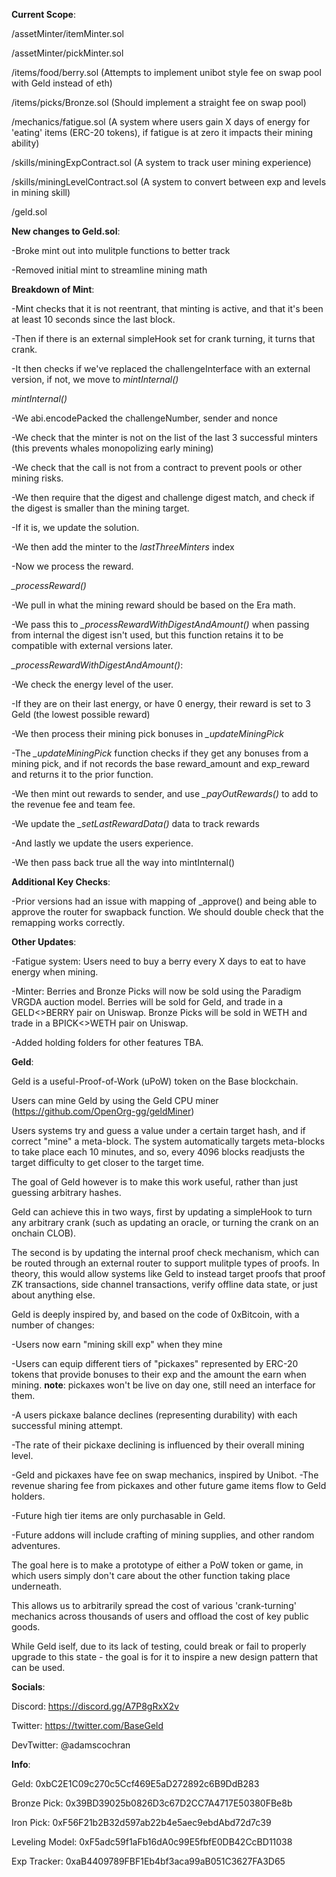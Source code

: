 
**Current Scope**:

/assetMinter/itemMinter.sol

/assetMinter/pickMinter.sol

/items/food/berry.sol (Attempts to implement unibot style fee on swap pool with Geld instead of eth)

/items/picks/Bronze.sol (Should implement a straight fee on swap pool)

/mechanics/fatigue.sol (A system where users gain X days of energy for 'eating' items (ERC-20 tokens), if fatigue is at zero it impacts their mining ability)

/skills/miningExpContract.sol (A system to track user mining experience)

/skills/miningLevelContract.sol (A system to convert between exp and levels in mining skill)

/geld.sol

**New changes to Geld.sol**:

-Broke mint out into mulitple functions to better track

-Removed initial mint to streamline mining math


**Breakdown of Mint**:

-Mint checks that it is not reentrant, that minting is active, and that it's been at least 10 seconds since the last block.

-Then if there is an external simpleHook set for crank turning, it turns that crank.

-It then checks if we've replaced the challengeInterface with an external version, if not, we move to *mintInternal()*


*mintInternal()*

-We abi.encodePacked the challengeNumber, sender and nonce

-We check that the minter is not on the list of the last 3 successful minters (this prevents whales monopolizing early mining)

-We check that the call is not from a contract to prevent pools or other mining risks.

-We then require that the digest and challenge digest match, and check if the digest is smaller than the mining target.

-If it is, we update the solution.

-We then add the minter to the *lastThreeMinters* index

-Now we process the reward.

*_processReward()*

-We pull in what the mining reward should be based on the Era math.

-We pass this to *_processRewardWithDigestAndAmount()* when passing from internal the digest isn't used, but this function retains it to be compatible with external versions later.

*_processRewardWithDigestAndAmount()*:

-We check the energy level of the user.

-If they are on their last energy, or have 0 energy, their reward is set to 3 Geld (the lowest possible reward)

-We then process their mining pick bonuses in *_updateMiningPick*

-The *_updateMiningPick* function checks if they get any bonuses from a mining pick, and if not records the base reward_amount and exp_reward and returns it to the prior function.

-We then mint out rewards to sender, and use *_payOutRewards()* to add to the revenue fee and team fee.

-We update the *_setLastRewardData()* data to track rewards

-And lastly we update the users experience.

-We then pass back true all the way into mintInternal()


**Additional Key Checks**:

-Prior versions had an issue with mapping of _approve() and being able to approve the router for swapback function. We should double check that the remapping works correctly.


**Other Updates**:

-Fatigue system: Users need to buy a berry every X days to eat to have energy when mining.

-Minter: Berries and Bronze Picks will now be sold using the Paradigm VRGDA auction model. Berries will be sold for Geld, and trade in a GELD<>BERRY pair on Uniswap. Bronze Picks will be sold in WETH and trade in a BPICK<>WETH pair on Uniswap.

-Added holding folders for other features TBA.

**Geld**:

Geld is a useful-Proof-of-Work (uPoW) token on the Base blockchain.

Users can mine Geld by using the Geld CPU miner (https://github.com/OpenOrg-gg/geldMiner)

Users systems try and guess a value under a certain target hash, and if correct "mine" a meta-block. The system automatically targets meta-blocks to take place each 10 minutes, and so, every 4096 blocks readjusts the target difficulty to get closer to the target time.

The goal of Geld however is to make this work useful, rather than just guessing arbitrary hashes.

Geld can achieve this in two ways, first by updating a simpleHook to turn any arbitrary crank (such as updating an oracle, or turning the crank on an onchain CLOB).

The second is by updating the internal proof check mechanism, which can be routed through an external router to support mulitple types of proofs. In theory, this would allow systems like Geld to instead target proofs that proof ZK transactions, side channel transactions, verify offline data state, or just about anything else.

Geld is deeply inspired by, and based on the code of 0xBitcoin, with a number of changes:

-Users now earn "mining skill exp" when they mine

-Users can equip different tiers of "pickaxes" represented by ERC-20 tokens that provide bonuses to their exp and the amount the earn when mining. **note**: pickaxes won't be live on day one, still need an interface for them.

-A users pickaxe balance declines (representing durability) with each successful mining attempt.

-The rate of their pickaxe declining is influenced by their overall mining level.

-Geld and pickaxes have fee on swap mechanics, inspired by Unibot.
-The revenue sharing fee from pickaxes and other future game items flow to Geld holders.

-Future high tier items are only purchasable in Geld.

-Future addons will include crafting of mining supplies, and other random adventures.

The goal here is to make a prototype of either a PoW token or game, in which users simply don't care about the other function taking place underneath.

This allows us to arbitrarily spread the cost of various 'crank-turning' mechanics across thousands of users and offload the cost of key public goods.

While Geld iself, due to its lack of testing, could break or fail to properly upgrade to this state - the goal is for it to inspire a new design pattern that can be used.

**Socials**:

Discord: https://discord.gg/A7P8gRxX2v

Twitter: https://twitter.com/BaseGeld

DevTwitter: @adamscochran

**Info**:

Geld: 0xbC2E1C09c270c5Ccf469E5aD272892c6B9DdB283

Bronze Pick: 0x39BD39025b0826D3c67D2CC7A4717E50380FBe8b

Iron Pick: 0xF56F21b2B32d597ab22b4e5aec9ebdAbd72d7c39

Leveling Model: 0xF5adc59f1aFb16dA0c99E5fbfE0DB42CcBD11038

Exp Tracker: 0xaB4409789FBF1Eb4bf3aca99aB051C3627FA3D65